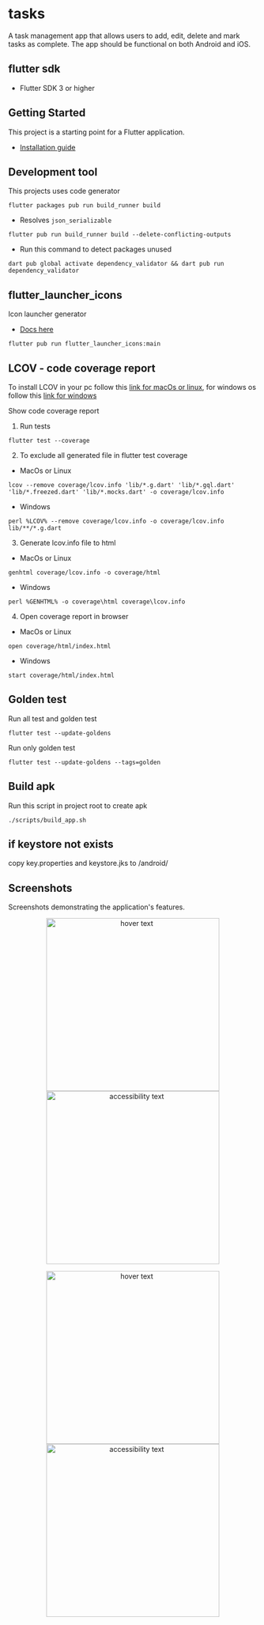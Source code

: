 # tasks

A task management app that allows users to add, edit, delete and mark tasks as complete. The app should be functional on both Android and iOS.

## flutter sdk

- Flutter SDK 3 or higher

## Getting Started

This project is a starting point for a Flutter application.

- [Installation guide](https://docs.flutter.dev/get-started/install)

## Development tool

This projects uses code generator

```
flutter packages pub run build_runner build
```

- Resolves `json_serializable`

```
flutter pub run build_runner build --delete-conflicting-outputs
```

- Run this command to detect packages unused

```batch
dart pub global activate dependency_validator && dart pub run dependency_validator
```

## flutter_launcher_icons

Icon launcher generator

- [Docs here](https://pub.dev/packages/flutter_launcher_icons)

```
flutter pub run flutter_launcher_icons:main
```

## LCOV - code coverage report

To install LCOV in your pc follow this [link for macOs or linux](https://stackoverflow.com/questions/50789578/how-can-the-code-coverage-data-from-flutter-tests-be-displayed), for windows os follow this [link for windows](https://fredgrott.medium.com/lcov-on-windows-7c58dda07080)

Show code coverage report

1. Run tests

```batch
flutter test --coverage
```

2. To exclude all generated file in flutter test coverage

- MacOs or Linux

```batch
lcov --remove coverage/lcov.info 'lib/*.g.dart' 'lib/*.gql.dart' 'lib/*.freezed.dart' 'lib/*.mocks.dart' -o coverage/lcov.info
```

- Windows

```batch
perl %LCOV% --remove coverage/lcov.info -o coverage/lcov.info lib/**/*.g.dart
```

3. Generate lcov.info file to html

- MacOs or Linux

```
genhtml coverage/lcov.info -o coverage/html
```

- Windows

```batch
perl %GENHTML% -o coverage\html coverage\lcov.info
```

4. Open coverage report in browser

- MacOs or Linux

```batch
open coverage/html/index.html
```

- Windows

```batch
start coverage/html/index.html
```

## Golden test

Run all test and golden test

```batch
flutter test --update-goldens
```

Run only golden test

```batch
flutter test --update-goldens --tags=golden
```

## Build apk

Run this script in project root to create apk

```batch
./scripts/build_app.sh
```

## if keystore not exists

copy key.properties and keystore.jks to /android/

## Screenshots

Screenshots demonstrating the application's features.

<p align="center">
  <img src="https://github.com/mandreshope/tasks/blob/master/assets/screenshots/screen1.png?raw=true" width="350" title="hover text">
  <img src="https://github.com/mandreshope/tasks/blob/master/assets/screenshots/screen1_all_list.png?raw=true" width="350" alt="accessibility text">
</p>
<p align="center">
  <img src="https://github.com/mandreshope/tasks/blob/master/assets/screenshots/screen2_save.png?raw=true" width="350" title="hover text">
  <img src="https://github.com/mandreshope/tasks/blob/master/assets/screenshots/screen3_task_detail.png?raw=true" width="350" alt="accessibility text">
</p>
